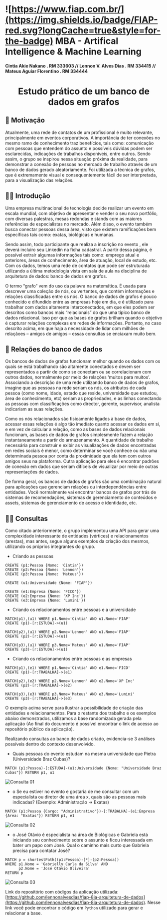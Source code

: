 # ![https://www.fiap.com.br/](https://img.shields.io/badge/FIAP-red.svg?longCache=true&style=for-the-badge) MBA - Artifical Intelligence & Machine Learning

#### Cintia Akie Nakano . RM 333603 // Lennon V. Alves Dias . RM 334415 // Mateus Aguiar Florentino . RM 334444

<h1 align="center">
    Estudo prático de um banco de dados em grafos
</h1>

## 💪 Motivação

Atualmente, uma rede de contatos de um profissional é muito relevante, principalmente em eventos corporativos. A importância de ter conexões no mesmo ramo de conhecimento traz benefícios, tais como: comunicação com pessoas que entendem do assunto e possíveis dúvidas podem ser esclarecidas, indicações de trabalhos disponíveis, entre outros. Sendo assim, o grupo se inspirou nessa situação próxima da realidade, para demonstrar a conexão de pessoas no mercado de trabalho através de um banco de dados gerado aleatoriamente. Foi utilizada a técnica de grafos, que é extremamente visual e consequentemente fácil de ser interpretada, para a visualização das relações.

## 👩‍🏫 Introdução

Uma empresa multinacional de tecnologia decide realizar um evento em escala mundial, com objetivo de apresentar e vender o seu novo portfólio, com diversas palestras, mesas redondas e stands com as maiores referências de especialistas no mercado. Além disso, o evento também busca conectar pessoas dessa área, visto que existem ramificações bem específicas tais como: exatas, biológicas e humanas.

Sendo assim, todo participante que realiza a inscrição no evento , ele deverá incluiro seu Linkedin na ficha cadastral. A partir dessa página, é possível extrair algumas informações tais como: emprego atual e anteriores, áreas de conhecimento, área de atuação, local de estudo, etc. Com os dados, temos uma rede de contatos que pode ser estruturada utilizando a última metodologia vista em sala de aula na disciplina de arquitetura de dados: banco de dados em grafos.

O termo “grafo” vem do uso da palavra na matemática. É usada para descrever uma coleção de nós, ou vertentes, que contém informações  e relações classificadas entre os nós. O banco de dados de grafos é pouco conhecido e difundido entre as empresas hoje em dia, e é utilizado para trabalhar com dados altamente interconectados, em que eles podem ser descritos como bancos mais “relacionais” do que uma típico banco de dados relacional. Isso por que as bases de grafos brilham quando o objetivo é capturar relações complexas em redes de informações. Portanto, no caso descrito acima, em que haja a necessidade de lidar com milhões de relaçãoes – amigos de amigos – essas consultas se enciaxam muito bem.


## 👫 Relações do banco de dados

Os bancos de dados de grafos funcionam melhor quando os dados com os quais se está trabalhando são altamente conectados e devem ser representados a partir de como se conectam ou se correlacionam com outros dados, normalmente por meio de relações ‘muitos para muitos’.
Associando a descrição de uma rede utilizando banco de dados de grafos, imagine que as pessoas na rede seriam os nós, os atributos de cada pessoa (como nome, idade, estado que reside, universidade que estudou, área de conhecimento, etc) seriam as propriedades, e as linhas conectando as pessoas com classificações como director, gerente, supervisor, analista indicariam as suas relações.

Como os nós relacionados são fisicamente ligados à base de dados, acessar essas relações é algo tão imediato quanto acessar os dados em si, e em vez de calcular a relação, como as bases de dados relacionais funcionam, as bases de dados de grafos simplesmente fazem a relação instantaneamente a partir do armazenamento. A quantidade de trabalho necessária para construir e exibir as visualizações de dados encontradas em redes sociais é menor, como determinar se você conhece ou não uma determinada pessoa por conta da proximidade que ela tem com outros amigos seus na plataforma. Outra aplicação para eles é encontrar padrões de conexão em dados que seriam difíceis de visualizar por meio de outras representações de dados.

De forma geral, os bancos de dados de grafos são uma combinação natural para aplicações que gerenciam relações ou interdependências entre entidades. Você normalmente vai encontrar bancos de grafos por trás de sistemas de recomendações, sistemas de gerenciamento de conteúdos e assets, sistemas de gerenciamento de acesso e identidade, etc.

## 🕵‍♂ Consultas

Como citado anteriormente, o grupo implementou uma API para gerar uma complexidade interessante de entidades (vértices) e relacionamentos (arestas), mas antes, segue alguns exemplos da criação dos mesmos, utilizando os próprios integrantes do grupo.

* Criando as pessoas

```
CREATE (p1:Pessoa {Nome: 'Cintia'})
CREATE (p2:Pessoa {Nome: 'Lennon'})
CREATE (p3:Pessoa {Nome: 'Mateus'})

CREATE (u1:Universidade {Nome: 'FIAP'})

CREATE (e1:Empresa {Nome: 'FICO'})
CREATE (e2:Empresa {Nome: 'XP Inc'})
CREATE (e3:Empresa {Nome: 'Lumini'})
```

* Criando os relacionamentos entre pessoas e a universidade

```
MATCH(p1),(u1) WHERE p1.Nome='Cintia' AND u1.Nome='FIAP'
CREATE (p1)-[r:ESTUDA]->(u1)

MATCH(p2),(u1) WHERE p2.Nome='Lennon' AND u1.Nome='FIAP'
CREATE (p2)-[r:ESTUDA]->(u1)

MATCH(p3),(u1) WHERE p3.Nome='Mateus' AND u1.Nome='FIAP'
CREATE (p3)-[r:ESTUDA]->(u1)
```

* Criando os relacionamentos entre pessoas e as empresas

```
MATCH(p1),(e1) WHERE p1.Nome='Cintia' AND e1.Nome='FICO'
CREATE (p1)-[r:TRABALHA]->(e1)

MATCH(p2),(e2) WHERE p2.Nome='Lennon' AND e2.Nome='XP Inc'
CREATE (p2)-[r:TRABALHA]->(e2)

MATCH(p3),(e3) WHERE p3.Nome='Mateus' AND e3.Nome='Lumini'
CREATE (p3)-[r:TRABALHA]->(e3)
```

O exemplo acima serve para ilustrar a possibilidade de criação das entidades e relacionamentos. Para o restante dos trabalho e os exemplos abaixo demonstrados, utilizamos a base randomizada gerada pela aplicação (Ao final do documento é possível encontrar o link de acesso ao repositório público da aplicação).

Realizando consultas ao banco de dados criado, evidencia-se 3 análises possíveis dentro do contexto desenvolvido.

* Quais pessoas do evento estudam na mesma universidade que Pietra (Universidade Braz Cubas)?

```
MATCH (p1:Pessoa)-[:ESTUDA]-(u1:Universidade {Nome: "Universidade Braz Cubas"}) RETURN p1, u1
```

![Consulta 01](images/query01.png)

* o	Se eu estiver no evento e gostaria de me consultar com um especialista ou diretor de uma área x, quais são as pessoas mais indicadas? (Exemplo: Administração -> Exatas)

```
MATCH (p1:Pessoa {Cargo: "Administrativo"})-[:TRABALHA]-(e1:Empresa {Area: "Exatas"}) RETURN p1, e1
```

![Consulta 02](images/query02.png)

* o	José Otávio é especialista na área de Biológicas e Gabriela está iniciando seu conhecimento sobre o assunto e ficou interessada em bater um papo com José. Qual o caminho mais curto que Gabriela precisa para contatar José?

```
MATCH p = shortestPath((p1:Pessoa)-[*]-(p2:Pessoa))
WHERE p1.Nome = 'Gabrielly Carla da Silva' AND
      p2.Nome = 'José Otávio Oliveira'
RETURN p
```

![Consulta 03](images/query03.png)

Link do repositório com códigos da aplicação utilizada: [https://github.com/lennonalvesdias/fiap-8ia-arquitetura-de-dados](https://github.com/lennonalvesdias/fiap-8ia-arquitetura-de-dados). Nesse link você pode encontrar o código em `Python` utilizado para gerar e relacionar a base.